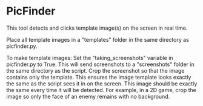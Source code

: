 # PicFinder
This tool detects and clicks template image(s) on the screen in real time.

Place all template images in a "templates" folder in the same directory as picfinder.py.

To make template images:
Set the "taking_screenshots" variable in picfinder.py to True. 
This will send screenshots to a "screenshots" folder in the same directory as the script.
Crop the screenshot so that the image contains only the template.
This ensures the image template looks exactly the same as the script sees it in on the screen.
This image should be exactly the same every time it will be detected.
For example, in a 2D game, crop the image so only the face of an enemy remains with no background.
